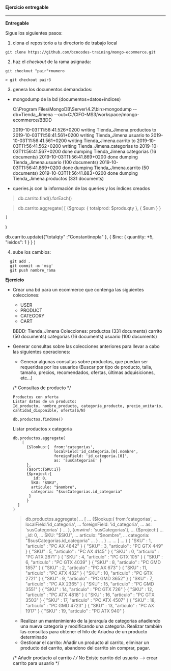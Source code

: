 #### Ejercicio entregable
---

__Entregable__

Sigue los siguientes pasos:
1. clona el repositorio a tu directorio de trabajo local
```script
git clone https://github.com/bcncodes-training/mongo-ecommerce.git
```
2. haz el _checkout_ de la rama asignada:
```script
git checkout "pair"+numero

> git checkout pair3

```
3. genera los documentos demandados:
  - mongodump de la bd (documentos+datos+índices)

    C:\Program Files\MongoDB\Server\4.2\bin>mongodump --db=Tienda_Jimena --out=C:/CIFO-MS3/workspace/mongo-ecommerce/BBDD

    2019-10-03T11:56:41.526+0200    writing Tienda_Jimena.productos to
    2019-10-03T11:56:41.561+0200    writing Tienda_Jimena.usuario to
    2019-10-03T11:56:41.561+0200    writing Tienda_Jimena.carrito to
    2019-10-03T11:56:41.562+0200    writing Tienda_Jimena.categorias to
    2019-10-03T11:56:41.567+0200    done dumping Tienda_Jimena.categorias (16 documents)
    2019-10-03T11:56:41.869+0200    done dumping Tienda_Jimena.usuario (100 documents)
    2019-10-03T11:56:41.869+0200    done dumping Tienda_Jimena.carrito (50 documents)
    2019-10-03T11:56:41.883+0200    done dumping Tienda_Jimena.productos (331 documents)

  - queries.js con la información de las queries y los índices creados

  > db.carrito.find().forEach()

  > db.carrito.aggregate(
    [
      {$group: 
        { totalprod: $prods.qty },
        { $sum }
      }

    ]
  )

  db.carrito.update({"totalqty" :"Constantinopla" },
    { $inc: { quantity: +5, "leidos": 1 } }
 )


4. sube los cambios:
```script
  git add .
  git commit -m 'msg'
  git push nombre_rama
 ```
__Ejercicio__

- Crear una bd para un ecommerce que contenga las siguientes colecciones:
  - USER
  - PRODUCT
  - CATEGORY
  - CART


  BBDD: Tienda_Jimena
  Colecciones: productos (331 documents)
              carrito (50 documents)
              categorias (16 documents)
              usuario (100 documents)




- Generar consultas sobre las colecciones anteriores para llevar a cabo las siguientes operaciones:
  
  -  Generar algunas consultas sobre productos, que puedan ser requeridas por los usuarios (Buscar por tipo de producto, talla, tamaño, precios, recomendados, ofertas, últimas adquisiciones, etc…)

    /* Consultas de producto */
    
      Productos con oferta
      Listar datos de un producto:
      Id_producto, nombre_producto, categoria_producto, precio_unitario, cantidad_disponible, oferta(S/N)

      db.productos.findOne()


    Listar productos x categoria


      db.productos.aggregate(
          [
            {$lookup:{  from:'categorias',
                        localField:'id_categoria.[0].nombre',
                        foreignField: 'id_categoria.[0]',
                        as: 'susCategorias' }
            },
            {$sort:{SKU:1}}
            {$project:{
              _id: 0, 
              SKU: "$SKU",
              articulo: "$nombre",
              categoria: "$susCategorias.id_categoria"
             }
            }
        ]
      ) 


    > db.productos.aggregate(
...           [
...             {$lookup:{  from:'categorias',
...                         localField:'id_categoria',
...                         foreignField: 'id_categoria',
...                         as: 'susCategorias' }
...             },
                {$unwind: '$susCategorias'},
...             {$project:{
...               _id: 0,
...               SKU: "$SKU",
...               articulo: "$nombre",
...               categoria: "$susCategorias.id_categoria"
...             }
...             }
...
...           ]
...       )
{ "SKU" : 1, "articulo" : "PC AX 4842" }
{ "SKU" : 3, "articulo" : "PC GTX 449" }
{ "SKU" : 5, "articulo" : "PC AX 4145" }
{ "SKU" : 0, "articulo" : "PC ATX 2871" }
{ "SKU" : 4, "articulo" : "PC GTX 105" }
{ "SKU" : 6, "articulo" : "PC GTX 4039" }
{ "SKU" : 8, "articulo" : "PC GMD 1857" }
{ "SKU" : 2, "articulo" : "PC AX 673" }
{ "SKU" : 11, "articulo" : "PC ATX 432" }
{ "SKU" : 10, "articulo" : "PC GTX 2721" }
{ "SKU" : 9, "articulo" : "PC GMD 3652" }
{ "SKU" : 7, "articulo" : "PC AX 2365" }
{ "SKU" : 15, "articulo" : "PC GMD 3551" }
{ "SKU" : 14, "articulo" : "PC GTX 726" }
{ "SKU" : 12, "articulo" : "PC ATX 4818" }
{ "SKU" : 16, "articulo" : "PC GTX 3503" }
{ "SKU" : 17, "articulo" : "PC ATX 4507" }
{ "SKU" : 18, "articulo" : "PC GMD 4723" }
{ "SKU" : 13, "articulo" : "PC AX 1917" }
{ "SKU" : 19, "articulo" : "PC ATX 940" }

  -  Realizar un mantenimiento de la jerarquía de categorías añadiendo una nueva categoría y modificando una categoría. Realizar también las consultas para obtener el hilo de Ariadna de un producto determinado
  -  Gestionar el carrito: Añadir un producto al carrito, eliminar un producto del carrito, abandono del carrito sin comprar, pagar.


  /*  Añadir producto al carrito */
  /* No Existe carrito del usuario --> crear carrito para usuario */



